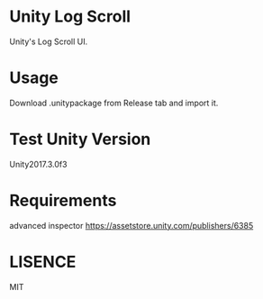 
# Unity Log Scroll
Unity's Log Scroll UI.

# Usage
Download .unitypackage from Release tab and import it.

# Test Unity Version
Unity2017.3.0f3

# Requirements
advanced inspector https://assetstore.unity.com/publishers/6385

# LISENCE
MIT

